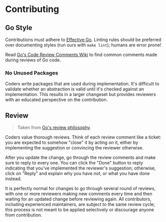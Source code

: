 # Contributing

## Go Style

Contributions must adhere to [Effective Go](https://go.dev/doc/effective_go). Linting rules should
be preferred over documenting styles (run ours with `make lint`); humans are error prone!

Read [Go's Code Review Comments Wiki](https://github.com/golang/go/wiki/CodeReviewComments) to find
common comments made during reviews of Go code.

### No Unused Packages

Coders write packages that are used during implementation. It's difficult to validate whether an
abstraction is valid until it's checked against an implementation. This results in a larger
changeset but provides reviewers with an educated perspective on the contribution.

## Review

> Taken from [Go's review philosophy](https://go.dev/doc/contribute#reviews).

Coders value thorough reviews. Think of each review comment like a ticket: you are expected to
somehow "close" it by acting on it, either by implementing the suggestion or convincing the reviewer
otherwise.

After you update the change, go through the review comments and make sure to reply to every one. You
can click the "Done" button to reply indicating that you've implemented the reviewer's suggestion;
otherwise, click on "Reply" and explain why you have not, or what you have done instead.

It is perfectly normal for changes to go through several round of reviews, with one or more
reviewers making new comments every time and then waiting for an updated change before reviewing
again. All contributors, including experienced maintainers, are subject to the same review cycle;
this process is not meant to be applied selectively or discourage anyone from contribution.
